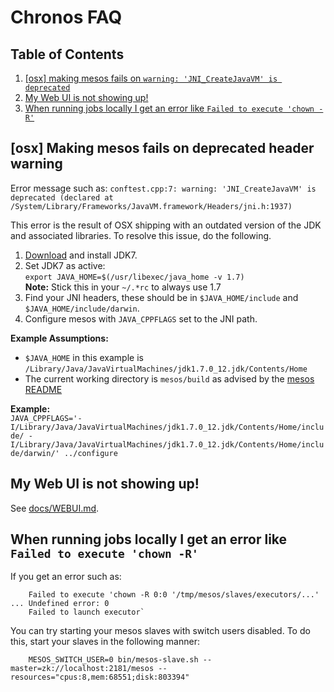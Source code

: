 # Chronos FAQ
## Table of Contents
1. [[osx] making mesos fails on `warning: 'JNI_CreateJavaVM' is deprecated`](#osx-making-mesos-fails-on-deprecated-warning)
2. [My Web UI is not showing up!](#my-web-ui-is-not-showing-up)
3. [When running jobs locally I get an error like `Failed to execute 'chown -R'`](#when-running-jobs-locally-i-get-an-error-like-failed-to-execute-chown--r)


## [osx] Making mesos fails on deprecated header warning
Error message such as:
`conftest.cpp:7: warning: 'JNI_CreateJavaVM' is deprecated (declared at /System/Library/Frameworks/JavaVM.framework/Headers/jni.h:1937)`

This error is the result of OSX shipping with an outdated version of the JDK and associated libraries. To resolve this issue, do the following.

1. [Download](http://www.oracle.com/technetwork/java/javase/downloads/index.html) and install JDK7.
2. Set JDK7 as active:  
`export JAVA_HOME=$(/usr/libexec/java_home -v 1.7)`  
**Note:** Stick this in your `~/.*rc` to always use 1.7
3. Find your JNI headers, these should be in `$JAVA_HOME/include` and `$JAVA_HOME/include/darwin`.
4. Configure mesos with `JAVA_CPPFLAGS` set to the JNI path.
 
**Example Assumptions:**  
* `$JAVA_HOME` in this example is `/Library/Java/JavaVirtualMachines/jdk1.7.0_12.jdk/Contents/Home`
* The current working directory is `mesos/build` as advised by the [mesos README](https://github.com/apache/mesos/blob/trunk/README#L13)  

**Example:**  
`JAVA_CPPFLAGS='-I/Library/Java/JavaVirtualMachines/jdk1.7.0_12.jdk/Contents/Home/include/ -I/Library/Java/JavaVirtualMachines/jdk1.7.0_12.jdk/Contents/Home/include/darwin/' ../configure`

## My Web UI is not showing up!
See [docs/WEBUI.md](/docs/WEBUI.md).

## When running jobs locally I get an error like `Failed to execute 'chown -R'`

If you get an error such as:

		Failed to execute 'chown -R 0:0 '/tmp/mesos/slaves/executors/...' ... Undefined error: 0
		Failed to launch executor`

You can try starting your mesos slaves with switch users disabled. To do this, start your slaves in the following manner:  

		MESOS_SWITCH_USER=0 bin/mesos-slave.sh --master=zk://localhost:2181/mesos --resources="cpus:8,mem:68551;disk:803394"